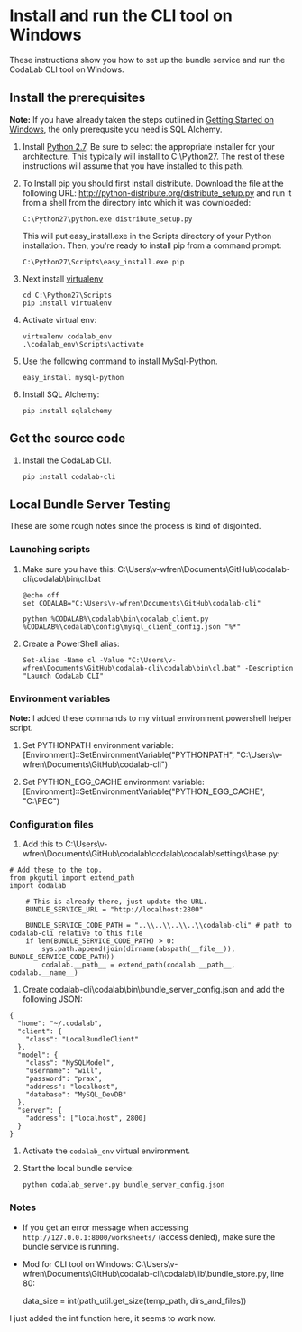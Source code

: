 # Install and run the CLI tool on Windows
These instructions show you how to set up the bundle service and run the CodaLab CLI tool on Windows.

## Install the prerequisites
**Note:** If you have already taken the steps outlined in [Getting Started on Windows](https://github.com/codalab/codalab/wiki/Dev_Getting-Started-on-Windows), the only prerequsite you need is SQL Alchemy.

1. Install [Python 2.7](http://www.python.org/download/). Be sure to select the appropriate installer for your architecture. This typically will install to C:\Python27. The rest of these instructions will assume that you have installed to this path.

1. To Install pip you should first install distribute. Download the file at the following URL:
   http://python-distribute.org/distribute_setup.py and run it from a shell from the directory into which it was downloaded:

    ```
    C:\Python27\python.exe distribute_setup.py
    ```

    This will put easy_install.exe in the Scripts directory of your Python installation. Then, you're ready to install pip from a command prompt:
    ```
    C:\Python27\Scripts\easy_install.exe pip
    ```

1. Next install [virtualenv](http://www.virtualenv.org/)

    ```
    cd C:\Python27\Scripts
    pip install virtualenv
    ```
1. Activate virtual env:
    
    ```
    virtualenv codalab_env
    .\codalab_env\Scripts\activate
    ```

1. Use the following command to install MySql-Python.

    `easy_install mysql-python`

1. Install SQL Alchemy:
    
    `pip install sqlalchemy`

## Get the source code
1. Install the CodaLab CLI.

    `pip install codalab-cli`

## Local Bundle Server Testing
These are some rough notes since the process is kind of disjointed.

### Launching scripts
1. Make sure you have this: C:\Users\v-wfren\Documents\GitHub\codalab-cli\codalab\bin\cl.bat

    ```
    @echo off
    set CODALAB="C:\Users\v-wfren\Documents\GitHub\codalab-cli"
    
    python %CODALAB%\codalab\bin\codalab_client.py %CODALAB%\codalab\config\mysql_client_config.json "%*"
    ```

1. Create a PowerShell alias:

    ```
    Set-Alias -Name cl -Value "C:\Users\v-wfren\Documents\GitHub\codalab-cli\codalab\bin\cl.bat" -Description "Launch CodaLab CLI"
    ```
### Environment variables
**Note:** I added these commands to my virtual environment powershell helper script.
1. Set PYTHONPATH environment variable:
    [Environment]::SetEnvironmentVariable("PYTHONPATH", "C:\Users\v-wfren\Documents\GitHub\codalab-cli")

1. Set PYTHON_EGG_CACHE environment variable:
    [Environment]::SetEnvironmentVariable("PYTHON_EGG_CACHE", "C:\PEC")

### Configuration files
1. Add this to C:\Users\v-wfren\Documents\GitHub\codalab\codalab\codalab\settings\base.py:

```
# Add these to the top.
from pkgutil import extend_path
import codalab

    # This is already there, just update the URL.
    BUNDLE_SERVICE_URL = "http://localhost:2800"
    
    BUNDLE_SERVICE_CODE_PATH = "..\\..\\..\\..\\codalab-cli" # path to codalab-cli relative to this file
    if len(BUNDLE_SERVICE_CODE_PATH) > 0:
        sys.path.append(join(dirname(abspath(__file__)), BUNDLE_SERVICE_CODE_PATH))
        codalab.__path__ = extend_path(codalab.__path__, codalab.__name__)
```

1. Create codalab-cli\codalab\bin\bundle_server_config.json and add the following JSON:
```
{
  "home": "~/.codalab",
  "client": {
    "class": "LocalBundleClient"
  },
  "model": {
    "class": "MySQLModel",
    "username": "will",
    "password": "prax",
    "address": "localhost",
    "database": "MySQL_DevDB"
  },
  "server": {
    "address": ["localhost", 2800]
  }
}
```

1. Activate the `codalab_env` virtual environment.
1. Start the local bundle service:

    `python codalab_server.py bundle_server_config.json`

### Notes
- If you get an error message when accessing `http://127.0.0.1:8000/worksheets/` (access denied), make sure the bundle service is running.

- Mod for CLI tool on Windows:
C:\Users\v-wfren\Documents\GitHub\codalab-cli\codalab\lib\bundle_store.py, line 80:

    data_size = int(path_util.get_size(temp_path, dirs_and_files))

I just added the int function here, it seems to work now.
